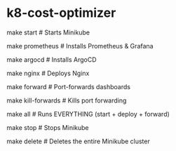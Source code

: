 # k8-cost-optimizer

make start           # Starts Minikube

make prometheus      # Installs Prometheus & Grafana

make argocd          # Installs ArgoCD

make nginx           # Deploys Nginx

make forward         # Port-forwards dashboards

make kill-forwards   # Kills port forwarding

make all             # Runs EVERYTHING (start + deploy + forward)

make stop            # Stops Minikube

make delete          # Deletes the entire Minikube cluster


